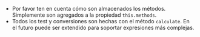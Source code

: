 
- Por favor ten en cuenta cómo son almacenados los métodos. Simplemente son agregados a la propiedad `this.methods`.
- Todos los test y conversiones son hechas con el método `calculate`. En el futuro puede ser extendido para soportar expresiones más complejas.
